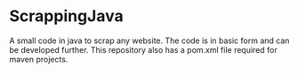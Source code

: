 # ScrappingJava


A small code in java to scrap any website. 
The code is in basic form and can be developed further.
This repository also has a pom.xml file required for maven projects.
